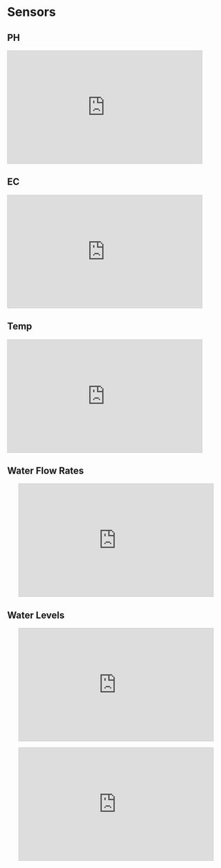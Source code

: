 # Sensors
## PH
<iframe width="450" height="260" style="border: 1px solid #cccccc;" src="https://thingspeak.com/channels/1662352/widgets/433859"></iframe>

## EC
<iframe width="450" height="260" style="border: 1px solid #cccccc;" src="https://thingspeak.com/channels/1662352/widgets/433868"></iframe>

## Temp
<iframe width="450" height="260" style="border: 1px solid #cccccc;" src="https://thingspeak.com/channels/1662352/widgets/433869"></iframe>


## Water Flow Rates

<p align="center">
<iframe width="450" height="260" style="border: 1px solid #cccccc;" src="https://thingspeak.com/channels/1664707/widgets/426539"></iframe>
</p>

## Water Levels

<p align="center">
<iframe width="450" height="260" style="border: 1px solid #cccccc;" src="https://thingspeak.com/channels/1664742/widgets/426562"></iframe>
</p>

<p align="center">
<iframe width="450" height="260" style="border: 1px solid #cccccc;" src="https://thingspeak.com/channels/1664742/widgets/426563"></iframe>
</p>

